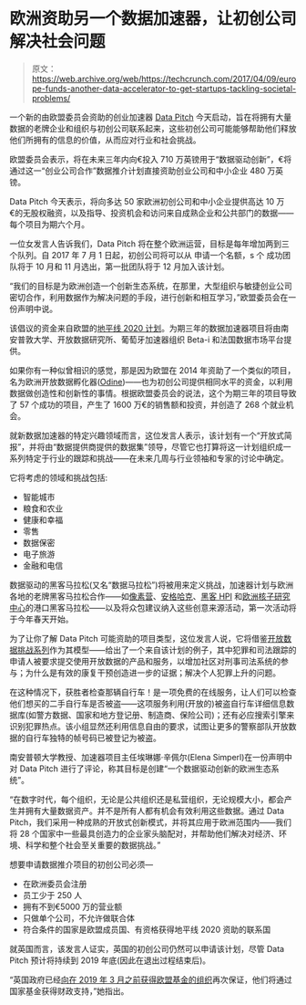 # 欧洲资助另一个数据加速器，让初创公司解决社会问题 

> 原文：<https://web.archive.org/web/https://techcrunch.com/2017/04/09/europe-funds-another-data-accelerator-to-get-startups-tackling-societal-problems/>

一个新的由欧盟委员会资助的创业加速器 [Data Pitch](https://web.archive.org/web/20230130234111/https://datapitch.eu/) 今天启动，旨在将拥有大量数据的老牌企业和组织与初创公司联系起来，这些初创公司可能能够帮助他们释放他们所拥有的信息的价值，从而应对行业和社会挑战。

欧盟委员会表示，将在未来三年内向€投入 710 万英镑用于“数据驱动创新”，€将通过这一“创业公司合作”数据推介计划直接资助创业公司和中小企业 480 万英镑。

Data Pitch 今天表示，将向多达 50 家欧洲初创公司和中小企业提供高达 10 万€的无股权融资，以及指导、投资机会和访问来自成熟企业和公共部门的数据——每个项目为期六个月。

一位女发言人告诉我们，Data Pitch 将在整个欧洲运营，目标是每年增加两到三个队列。自 2017 年 7 月 1 日起，初创公司将可以从 申请一个名额，s 个 成功团队将于 10 月和 11 月选出，第一批团队将于 12 月加入该计划。

“我们的目标是为欧洲创造一个创新生态系统，在那里，大型组织与敏捷创业公司密切合作，利用数据作为解决问题的手段，进行创新和相互学习，”欧盟委员会在一份声明中说。

该倡议的资金来自欧盟的[地平线 2020 计划](https://web.archive.org/web/20230130234111/https://ec.europa.eu/programmes/horizon2020/)。为期三年的数据加速器项目将由南安普敦大学、开放数据研究所、葡萄牙加速器组织 Beta-i 和法国数据市场平台提供。

如果你有一种似曾相识的感觉，那是因为欧盟在 2014 年资助了一个类似的项目，名为欧洲开放数据孵化器([Odine](https://web.archive.org/web/20230130234111/https://opendataincubator.eu/))——也为初创公司提供相同水平的资金，以利用数据做创造性和创新性的事情。根据欧盟委员会的说法，这个为期三年的项目导致了 57 个成功的项目，产生了 1600 万€的销售额和投资，并创造了 268 个就业机会。

就新数据加速器的特定兴趣领域而言，这位发言人表示，该计划有一个“开放式简报”，并将由“数据提供商提供的数据集”领导，尽管它也打算将这一计划组织成一系列特定于行业的跟踪和挑战——在未来几周与行业领袖和专家的讨论中确定。

它将考虑的领域和挑战包括:

*   智能城市
*   粮食和农业
*   健康和幸福
*   零售
*   数据保密
*   电子旅游
*   金融和电信

数据驱动的黑客马拉松(又名“数据马拉松”)将被用来定义挑战，加速器计划与欧洲各地的老牌黑客马拉松合作——如[像素营](https://web.archive.org/web/20230130234111/https://links8.mixmaxusercontent.com/FXxqh2bZQfSwr3wyS/l/N5Jn2SxtW1rZ8n5Pp?messageId=eSdK92xBsCislXg28&rn=iMXYt9GTgEGazFGdh5kI&re=i02bj5Caj5WdyNGajVGdAFGazFGdh5mI)、[安格哈克](https://web.archive.org/web/20230130234111/https://links5.mixmaxusercontent.com/FXxqh2bZQfSwr3wyS/l/2dBqrIEu16560RyHb?messageId=eSdK92xBsCislXg28&rn=iMXYt9GTgEGazFGdh5kI&re=i02bj5Caj5WdyNGajVGdAFGazFGdh5mI)、[黑客 HPI](https://web.archive.org/web/20230130234111/https://links8.mixmaxusercontent.com/FXxqh2bZQfSwr3wyS/l/aRKBir3OJSvsWlwud?messageId=eSdK92xBsCislXg28&rn=iMXYt9GTgEGazFGdh5kI&re=i02bj5Caj5WdyNGajVGdAFGazFGdh5mI) 和[欧洲核子研究中心](https://web.archive.org/web/20230130234111/https://links8.mixmaxusercontent.com/FXxqh2bZQfSwr3wyS/l/EauWCDtoo1cc0FgYx?messageId=eSdK92xBsCislXg28&rn=iMXYt9GTgEGazFGdh5kI&re=i02bj5Caj5WdyNGajVGdAFGazFGdh5mI)的港口黑客马拉松——以及将众包建议纳入这些创意来源活动，第一次活动将于今年春天开始。

为了让你了解 Data Pitch 可能资助的项目类型，这位发言人说，它将借鉴[开放数据挑战系列](https://web.archive.org/web/20230130234111/http://www.nesta.org.uk/project/open-data-challenge-series)作为其模型——给出了一个来自该计划的例子，其中犯罪和司法跟踪的申请人被要求提交使用开放数据的产品和服务，以增加社区对刑事司法系统的参与；为什么是有效的康复干预创造进一步的证据；解决个人犯罪上升的问题。

在这种情况下，获胜者检查那辆自行车！是一项免费的在线服务，让人们可以检查他们想买的二手自行车是否被盗——这项服务利用(开放的)被盗自行车详细信息数据库(如警方数据、国家和地方登记册、制造商、保险公司)；还有必应搜索引擎来识别犯罪热点。该小组显然还利用信息自由的要求，试图让更多的警察部队开放数据的自行车独特的帧号码已被登记为被盗。

南安普顿大学教授、加速器项目主任埃琳娜·辛佩尔(Elena Simperl)在一份声明中对 Data Pitch 进行了评论，称其目标是创建“一个数据驱动创新的欧洲生态系统”。

“在数字时代，每个组织，无论是公共组织还是私营组织，无论规模大小，都会产生并拥有大量数据资产。并不是所有人都有机会有效利用这些数据。通过 Data Pitch，我们采用一种成熟的开放式创新模式，并将其应用于欧洲范围内——我们将 28 个国家中一些最具创造力的企业家头脑配对，并帮助他们解决对经济、环境、科学和整个社会至关重要的数据挑战。”

想要申请数据推介项目的初创公司必须—

*   在欧洲委员会注册
*   员工少于 250 人
*   拥有不到€5000 万的营业额
*   只做单个公司，不允许做联合体
*   符合条件的国家是欧盟成员国、有资格获得地平线 2020 资助的联系国

就英国而言，该发言人证实，英国的初创公司仍然可以申请该计划，尽管 Data Pitch 预计将持续到 2019 年底(因此在退出过程结束后)。

“英国政府已经[向在 2019 年 3 月之前获得欧盟基金的组织](https://web.archive.org/web/20230130234111/https://www.gov.uk/government/news/further-certainty-on-eu-funding-for-hundreds-of-british-projects)再次保证，他们将通过国家基金获得财政支持，”她指出。